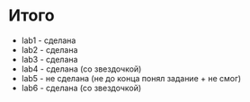 # Итого
* lab1 - сделана
* lab2 - сделана
* lab3 - сделана
* lab4 - сделана (со звездочкой)
* lab5 - не сделана (не до конца понял задание + не смог)
* lab6 - сделана (со звездочкой)
